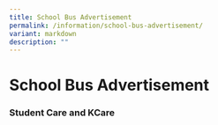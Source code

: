 ```yaml
---
title: School Bus Advertisement
permalink: /information/school-bus-advertisement/
variant: markdown
description: ""
---
```

# **School Bus Advertisement**

### Student Care and KCare